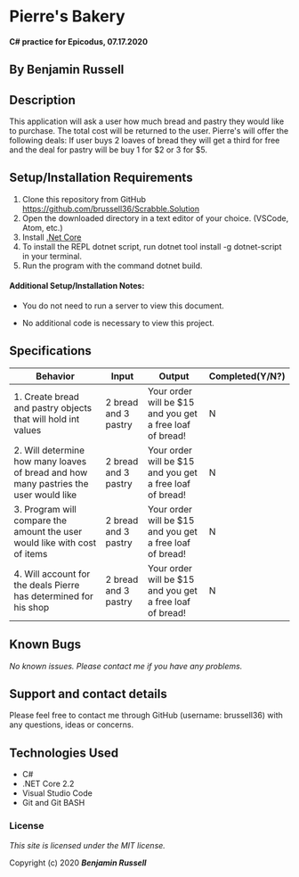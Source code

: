 # Pierre's Bakery

#### C# practice for Epicodus, 07.17.2020

## By Benjamin Russell

## Description

This application will ask a user how much bread and pastry they would like to purchase. The total cost will be returned to the user. Pierre's will offer the following deals: If user buys 2 loaves of bread they will get a third for free and the deal for pastry will be buy 1 for $2 or 3 for $5.

## Setup/Installation Requirements

1. Clone this repository from GitHub https://github.com/brussell36/Scrabble.Solution
2. Open the downloaded directory in a text editor of your choice. (VSCode, Atom, etc.)
3. Install [.Net Core](https://dotnet.microsoft.com/download/dotnet-core/2.2) 
4. To install the REPL dotnet script, run dotnet tool install -g dotnet-script in your terminal.
5. Run the program with the command dotnet build.

#### Additional Setup/Installation Notes:

* You do not need to run a server to view this document.

* No additional code is necessary to view this project.   

## Specifications

| Behavior | Input | Output |  Completed(Y/N?)  |
| -------- | ----- | ------ | -------- |
| 1. Create bread and pastry objects that will hold int values | 2 bread and 3 pastry | Your order will be $15 and you get a free loaf of bread! | N |
| 2. Will determine how many loaves of bread and how many pastries the user would like | 2 bread and 3 pastry | Your order will be $15 and you get a free loaf of bread! | N |
| 3. Program will compare the amount the user would like with cost of items | 2 bread and 3 pastry | Your order will be $15 and you get a free loaf of bread! | N |
| 4. Will account for the deals Pierre has determined for his shop | 2 bread and 3 pastry | Your order will be $15 and you get a free loaf of bread! | N |


## Known Bugs

_No known issues. Please contact me if you have any problems._


## Support and contact details

Please feel free to contact me through GitHub (username: brussell36) with any questions, ideas or concerns.  

## Technologies Used

* C#
* .NET Core 2.2
* Visual Studio Code 
* Git and Git BASH 


### License

*This site is licensed under the MIT license.*

Copyright (c) 2020 **_Benjamin Russell_**